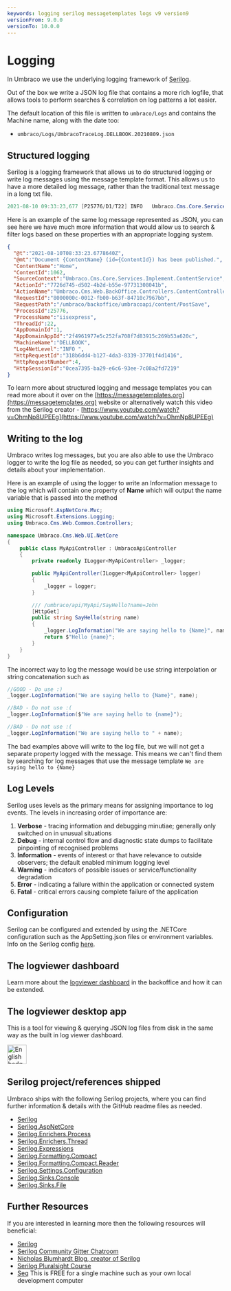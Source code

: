 ```yaml
---
keywords: logging serilog messagetemplates logs v9 version9
versionFrom: 9.0.0
versionTo: 10.0.0
---
```


# Logging

In Umbraco we use the underlying logging framework of [Serilog](https://serilog.net/).

Out of the box we write a JSON log file that contains a more rich logfile, that allows tools to perform searches & correlation on log patterns a lot easier.

The default location of this file is written to `umbraco/Logs` and contains the Machine name, along with the date too:

* `umbraco/Logs/UmbracoTraceLog.DELLBOOK.20210809.json`

## Structured logging

Serilog is a logging framework that allows us to do structured logging or write log messages using the message template format. This allows us to have a more detailed log message, rather than the traditional text message in a long txt file.

```cs
2021-08-10 09:33:23,677 [P25776/D1/T22] INFO   Umbraco.Cms.Core.Services.Implement.ContentService - Document Home (id=1062) has been published.
```

Here is an example of the same log message represented as JSON, you can see here we have much more information that would allow us to search & filter logs based on these properties with an appropriate logging system.

```json
{
  "@t":"2021-08-10T08:33:23.6778640Z",
  "@mt":"Document {ContentName} (id={ContentId}) has been published.",
  "ContentName":"Home",
  "ContentId":1062,
  "SourceContext":"Umbraco.Cms.Core.Services.Implement.ContentService",
  "ActionId":"7726d745-d502-4b2d-b55e-97731308041b",
  "ActionName":"Umbraco.Cms.Web.BackOffice.Controllers.ContentController.PostSave (Umbraco.Web.BackOffice)",
  "RequestId":"8000000c-0012-fb00-b63f-84710c7967bb",
  "RequestPath":"/umbraco/backoffice/umbracoapi/content/PostSave",
  "ProcessId":25776,
  "ProcessName":"iisexpress",
  "ThreadId":22,
  "AppDomainId":1,
  "AppDomainAppId":"2f4961977e5c252fa708f7d83915c269b53a620c",
  "MachineName":"DELLBOOK",
  "Log4NetLevel":"INFO ",
  "HttpRequestId":"318b6dd4-b127-4da3-8339-37701f4d1416",
  "HttpRequestNumber":4,
  "HttpSessionId":"0cea7395-ba29-e6c6-93ee-7c08a2fd7219"
}
```

To learn more about structured logging and message templates you can read more about it over on the [https://messagetemplates.org](https://messagetemplates.org) website or alternatively watch this video from the Serilog creator - [https://www.youtube.com/watch?v=OhmNp8UPEEg](https://www.youtube.com/watch?v=OhmNp8UPEEg)

## Writing to the log

Umbraco writes log messages, but you are also able to use the Umbraco logger to write the log file as needed, so you can get further insights and details about your implementation.

Here is an example of using the logger to write an Information message to the log which will contain one property of **Name** which will output the name variable that is passed into the method

```csharp
using Microsoft.AspNetCore.Mvc;
using Microsoft.Extensions.Logging;
using Umbraco.Cms.Web.Common.Controllers;

namespace Umbraco.Cms.Web.UI.NetCore
{
    public class MyApiController : UmbracoApiController
    {
        private readonly ILogger<MyApiController> _logger;

        public MyApiController(ILogger<MyApiController> logger)
        {
            _logger = logger;
        }

        /// /umbraco/api/MyApi/SayHello?name=John
        [HttpGet]
        public string SayHello(string name)
        {
            _logger.LogInformation("We are saying hello to {Name}", name);
            return $"Hello {name}";
        }
    }
}
```

The incorrect way to log the message would be use string interpolation or string concatenation such as

```csharp
//GOOD - Do use :)
_logger.LogInformation("We are saying hello to {Name}", name);

//BAD - Do not use :(
_logger.LogInformation($"We are saying hello to {name}");

//BAD - Do not use :(
_logger.LogInformation("We are saying hello to " + name);
```

The bad examples above will write to the log file, but we will not get a separate property logged with the message. This means we can't find them by searching for log messages that use the message template `We are saying hello to {Name}`

## Log Levels

Serilog uses levels as the primary means for assigning importance to log events. The levels in increasing order of importance are:

1. **Verbose** - tracing information and debugging minutiae; generally only switched on in unusual situations
1. **Debug** - internal control flow and diagnostic state dumps to facilitate pinpointing of recognised problems
1. **Information** - events of interest or that have relevance to outside observers; the default enabled minimum logging level
1. **Warning** - indicators of possible issues or service/functionality degradation
1. **Error** - indicating a failure within the application or connected system
1. **Fatal** - critical errors causing complete failure of the application

## Configuration

Serilog can be configured and extended by using the .NETCore configuration such as the AppSetting.json files or environment variables.
Info on the Serilog config [here](../../../../Reference/V9-Config/Serilog/index.md).

## The logviewer dashboard

Learn more about the [logviewer dashboard](../../../Backoffice/LogViewer/) in the backoffice and how it can be extended.

## The logviewer desktop app

This is a tool for viewing & querying JSON log files from disk in the same way as the built in log viewer dashboard.

<a href='//www.microsoft.com/store/apps/9N8RV8LKTXRJ?cid=storebadge&ocid=badge'><img src='https://developer.microsoft.com/store/badges/images/English_get-it-from-MS.png' alt='English badge' style='height: 45px;'/></a>

## Serilog project/references shipped

Umbraco ships with the following Serilog projects, where you can find further information & details with the GitHub readme files as needed.

* [Serilog](https://github.com/serilog/serilog)
* [Serilog.AspNetCore](https://github.com/serilog/serilog-aspnetcore)
* [Serilog.Enrichers.Process](https://github.com/serilog/serilog-enrichers-process)
* [Serilog.Enrichers.Thread](https://github.com/serilog/serilog-enrichers-thread)
* [Serilog.Expressions](https://github.com/serilog/serilog-expressions)
* [Serilog.Formatting.Compact](https://github.com/serilog/serilog-formatting-compact)
* [Serilog.Formatting.Compact.Reader](https://github.com/serilog/serilog-formatting-compact-reader)
* [Serilog.Settings.Configuration](https://github.com/serilog/serilog-settings-configuration)
* [Serilog.Sinks.Console](https://github.com/serilog/serilog-sinks-console)
* [Serilog.Sinks.File](https://github.com/serilog/serilog-sinks-file)

## Further Resources

If you are interested in learning more then the following resources will beneficial:

* [Serilog](https://serilog.net/)
* [Serilog Community Gitter Chatroom](https://gitter.im/serilog/serilog)
* [Nicholas Blumhardt Blog, creator of Serilog](https://nblumhardt.com/)
* [Serilog Pluralsight Course](https://www.pluralsight.com/courses/modern-structured-logging-serilog-seq)
* [Seq](https://getseq.net/) This is FREE for a single machine such as your own local development computer
